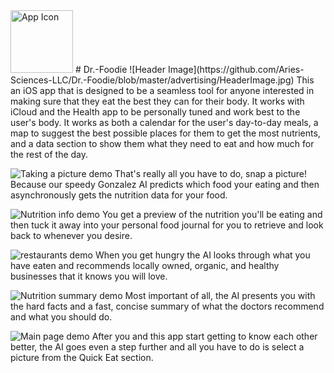 <img src="https://github.com/Aries-Sciences-LLC/Dr.-Foodie/blob/master/iOS%20Icons%20(App%20Icon)/RoundedIcon.png" alt="App Icon" width="100">
# Dr.-Foodie
![Header Image](https://github.com/Aries-Sciences-LLC/Dr.-Foodie/blob/master/advertising/HeaderImage.jpg)
This an iOS app that is designed to be a seamless tool for anyone interested in making sure that they eat the best they can for their body. It works with iCloud and the Health app to be personally tuned and work best to the user's body. It works as both a calendar for the user's day-to-day meals, a map to suggest the best possible places for them to get the most nutrients, and a data section to show them what they need to eat and how much for the rest of the day.

![Taking a picture demo](https://github.com/Aries-Sciences-LLC/Dr.-Foodie/blob/master/advertising/iPhone%20XR%20mockups/finished/4.png)
That's really all you have to do, snap a picture! Because our speedy Gonzalez AI predicts which food your eating and then asynchronously gets the nutrition data for your food.

![Nutrition info demo](https://github.com/Aries-Sciences-LLC/Dr.-Foodie/blob/master/advertising/iPhone%20XR%20mockups/finished/5.png)
You get a preview of the nutrition you'll be eating and then tuck it away into your personal food journal for you to retrieve and look back to whenever you desire.

![restaurants demo](https://github.com/Aries-Sciences-LLC/Dr.-Foodie/blob/master/advertising/iPhone%20XR%20mockups/finished/2.png)
When you get hungry the AI looks through what you have eaten and recommends locally owned, organic, and healthy businesses that it knows you will love.

![Nutrition summary demo](https://github.com/Aries-Sciences-LLC/Dr.-Foodie/blob/master/advertising/iPhone%20XR%20mockups/finished/3.png)
Most important of all, the AI presents you with the hard facts and a fast, concise summary of what the doctors recommend and what you should do.

![Main page demo](https://github.com/Aries-Sciences-LLC/Dr.-Foodie/blob/master/advertising/iPhone%20XR%20mockups/finished/1.png)
After you and this app start getting to know each other better, the AI goes even a step further and all you have to do is select a picture from the Quick Eat section.

